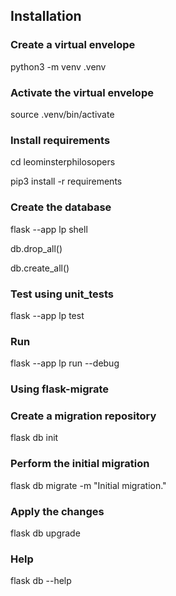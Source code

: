 ## Installation 
### Create a virtual envelope 
python3 -m venv .venv

### Activate the virtual envelope
source .venv/bin/activate

### Install requirements
cd leominsterphilosopers 

pip3 install -r requirements

### Create the database
flask --app lp shell 

db.drop_all()

db.create_all()

### Test using unit_tests
flask --app lp test

### Run
flask --app lp run --debug

### Using flask-migrate
### Create a migration repository
flask db init
### Perform the initial migration
flask db migrate -m "Initial migration."
### Apply the changes
flask db upgrade
### Help
flask db --help
